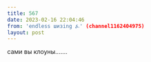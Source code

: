 ```yaml
---
title: 567
date: 2023-02-16 22:04:46
from: 'endless шизing ⍼' (channel1162404975)
layout: post
---
```


сами вы клоуны.......
